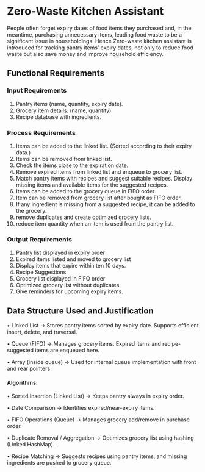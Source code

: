 
# Zero-Waste Kitchen Assistant

People often forget expiry dates of food items they purchased and, in the meantime, purchasing unnecessary items, leading food waste to be a significant issue in householdings. Hence Zero-waste kitchen assistant is introduced for tracking pantry items’ expiry dates, not only to reduce food waste but also save money and improve household efficiency.


##  Functional Requirements 

### Input Requirements 

1.	Pantry items (name, quantity, expiry date). 
2.	Grocery item details: (name, quantity).
3.	Recipe database with ingredients. 

### Process Requirements 

1.	Items can be added to the linked list. (Sorted according to their expiry data.)
2.	Items can be removed from linked list.
3.	Check the items close to the expiration date.
4.	Remove expired items from linked list and enqueue to grocery list.
5.	Match pantry items with recipes and suggest suitable recipes. Display missing items and available items for the suggested recipes.
6.	Items can be added to the grocery queue in FIFO order.
7.	Item can be removed from grocery list after bought as FIFO order.
8.	If any ingredient is missing from a suggested recipe, it can be added to the grocery. 
9.	remove duplicates and create optimized grocery lists.
10.	reduce item quantity when an item is used from the pantry list.

### Output Requirements 

1.	Pantry list displayed in expiry order
2.	Expired items listed and moved to grocery list
3.	Display items that expire within ten 10 days. 
4.	Recipe Suggestions
5.	Grocery list displayed in FIFO order
6.	Optimized grocery list without duplicates
7.	Give reminders for upcoming expiry items.

## Data Structure Used and Justification

•	Linked List → Stores pantry items sorted by expiry date. Supports efficient insert, delete, and traversal.

•	Queue (FIFO) → Manages grocery items. Expired items and recipe-suggested items are enqueued here.

•	Array (inside queue) → Used for internal queue implementation with front and rear pointers.

#### Algorithms:
    
•	Sorted Insertion (Linked List) → Keeps pantry always in expiry order.

•	Date Comparison → Identifies expired/near-expiry items.

•	FIFO Operations (Queue) → Manages grocery add/remove in purchase order.

•	Duplicate Removal / Aggregation → Optimizes grocery list using hashing (Linked HashMap).

•	Recipe Matching → Suggests recipes using pantry items, and missing ingredients are pushed to grocery queue.
